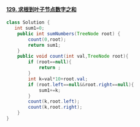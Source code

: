 #### [129. 求根到叶子节点数字之和](https://leetcode-cn.com/problems/sum-root-to-leaf-numbers/)

```java
class Solution {
   int sum1=0;
    public int sumNumbers(TreeNode root) {
        count(0,root);
        return sum1;
    }
    public void count(int val,TreeNode root){
        if (root==null){
            return ;
        }
        int k=val*10+root.val;
        if (root.left==null&&root.right==null){
            sum1+=k;
        }
        count(k,root.left);
        count(k,root.right);
    }
}
```


